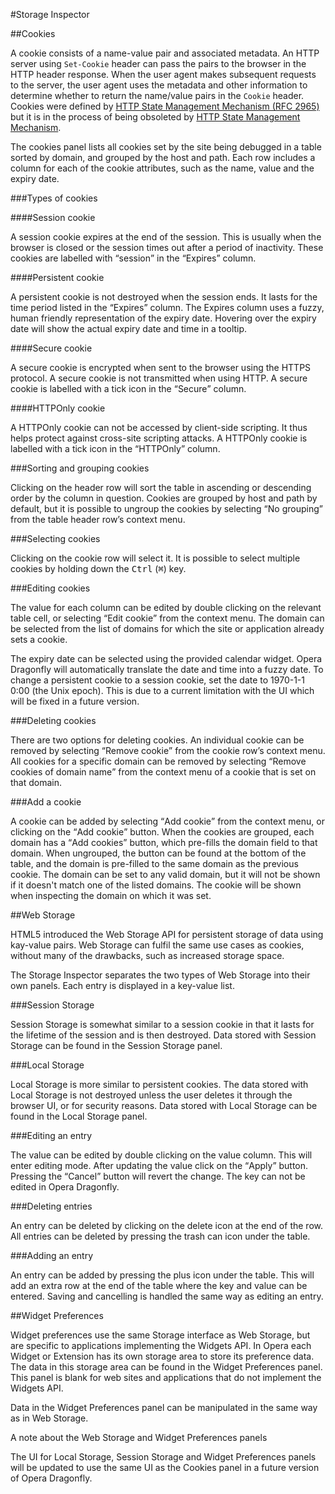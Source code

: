 #Storage Inspector

##Cookies

A cookie consists of a name-value pair and associated metadata. An HTTP server using `Set-Cookie` header can pass the pairs to the browser in the HTTP header response. When the user agent makes subsequent requests to the server, the user agent uses the metadata and other information to determine whether to return the name/value pairs in the `Cookie` header. Cookies were defined by [HTTP State Management Mechanism (RFC 2965)](http://tools.ietf.org/html/rfc2965) but it is in the process of being obsoleted by [HTTP State Management Mechanism](http://tools.ietf.org/html/draft-ietf-httpstate-cookie).

The cookies panel lists all cookies set by the site being debugged in a table sorted by domain, and grouped by the host and path.  Each row includes a column for each of the cookie attributes, such as the name, value and the expiry date. 

###Types of cookies

####Session cookie

A session cookie expires at the end of the session. This is usually when the browser is closed or the session times out after a period of inactivity. These cookies are labelled with <q>session</q> in the <q>Expires</q> column.

####Persistent cookie

A persistent cookie is not destroyed when the session ends. It lasts for the time period listed in the <q>Expires</q> column. The Expires column uses a fuzzy, human friendly representation of the expiry date. Hovering over the expiry date will show the actual expiry date and time in a tooltip. 

####Secure cookie

A secure cookie is encrypted when sent to the browser using the HTTPS protocol. A secure cookie is not transmitted when using HTTP. A secure cookie is labelled with a tick icon in the <q>Secure</q> column.

####HTTPOnly cookie

A HTTPOnly cookie can not be accessed by client-side scripting. It thus helps protect against cross-site scripting attacks. A HTTPOnly cookie is labelled with a tick icon in the <q>HTTPOnly</q> column.

###Sorting and grouping cookies

Clicking on the header row will sort the table in ascending or descending order by the column in question. Cookies are grouped by host and path by default, but it is possible to ungroup the cookies by selecting <q>No grouping</q> from the table header row’s context menu.

###Selecting cookies

Clicking on the cookie row will select it. It is possible to select multiple cookies by holding down the <kbd>Ctrl</kbd> (<kbd>⌘</kbd>) key.  

###Editing cookies

The value for each column can be edited by double clicking on the relevant table cell, or selecting <q>Edit cookie</q> from the context menu. The domain can be selected from the list of domains for which the site or application already sets a cookie.  

The expiry date can be selected using the provided calendar widget. Opera Dragonfly will automatically translate the date and time into a fuzzy date. To change a persistent cookie to a session cookie, set the date to 1970-1-1 0:00 (the Unix epoch). This is due to a current limitation with the UI which will be fixed in a future version.

###Deleting cookies

There are two options for deleting cookies. An individual cookie can be removed by selecting <q>Remove cookie</q> from the cookie row’s context menu. All cookies for a specific domain can be removed by selecting <q>Remove cookies of domain name</q> from the context menu of a cookie that is set on that domain.

###Add a cookie

A cookie can be added by selecting <q>Add cookie</q> from the context menu, or clicking on the <q>Add cookie</q> button. When the cookies are grouped, each domain has a <q>Add cookies</q> button, which pre-fills the domain field to that domain. When ungrouped, the button can be found at the bottom of the table, and the domain is pre-filled to the same domain as the previous cookie. The domain can be set to any valid domain, but it will not be shown if it doesn't match one of the listed domains. The cookie will be shown when inspecting the domain on which it was set.

##Web Storage

HTML5 introduced the Web Storage API for persistent storage of data using kay-value pairs. Web Storage can fulfil the same use cases as cookies, without many of the drawbacks, such as increased storage space. 

The Storage Inspector separates the two types of Web Storage into their own panels. Each entry is displayed in a key-value list. 

###Session Storage

Session Storage is somewhat similar to a session cookie in that it lasts for the lifetime of the session and is then destroyed. Data stored with Session Storage can be found in the Session Storage panel.

###Local Storage

Local Storage is more similar to persistent cookies. The data stored with Local Storage is not destroyed unless the user deletes it through the browser UI, or for security reasons. Data stored with Local Storage can be found in the Local Storage panel.


###Editing an entry

The value can be edited by double clicking on the value column. This will enter editing mode. After updating the value click on the <q>Apply</q> button. Pressing the <q>Cancel</q> button will revert the change. The key can not be edited in Opera Dragonfly.


###Deleting entries

An entry can be deleted by clicking on the delete icon at the end of the row. All entries can be deleted by pressing the trash can icon under the table.

###Adding an entry 

An entry can be added by pressing the plus icon under the table. This will add an extra row at the end of the table where the key and value can be entered. Saving and cancelling is handled the same way as editing an entry.

##Widget Preferences

Widget preferences use the same Storage interface as Web Storage, but are specific to applications implementing the Widgets API. In Opera each Widget or Extension has its own storage area to store its preference data. The data in this storage area can be found in the Widget Preferences panel. This panel is blank for web sites and applications that do not implement the Widgets API.

Data in the Widget Preferences panel can be manipulated in the same way as in Web Storage.

A note about the Web Storage and Widget Preferences panels

The UI for Local Storage, Session Storage and Widget Preferences panels will be updated to use the same UI as the Cookies panel in a future version of Opera Dragonfly. 